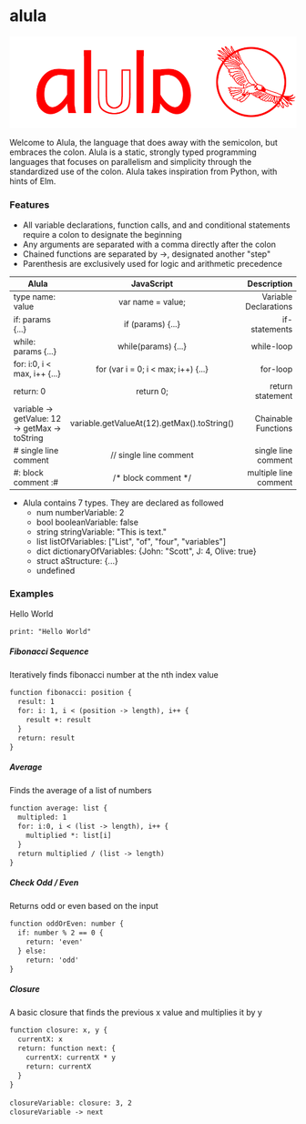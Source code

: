# alula

![alula logo](Alula.png)

Welcome to Alula, the language that does away with the semicolon, but embraces the colon. Alula is a static, strongly typed programming languages that focuses on parallelism and simplicity through the standardized use of the colon. Alula takes inspiration from Python, with hints of Elm.


### Features
* All variable declarations, function calls, and and conditional statements require a colon to designate the beginning
* Any arguments are separated with a comma directly after the colon
* Chained functions are separated by ->, designated another "step"
* Parenthesis are exclusively used for logic and arithmetic precedence

| Alula                     | JavaScript         | Description   |
| ------------------------- |:----------------:| ---------:|
| type name: value   | var name = value; | Variable Declarations|
| if: params {...} | if (params) {...}           | if-statements |
| while: params {...}| while(params) {...} | while-loop |
| for: i:0, i < max, i++ {...} | for (var i = 0; i < max; i++) {...} | for-loop |
| return: 0 | return 0; | return statement |
| variable -> getValue: 12 -> getMax -> toString | variable.getValueAt(12).getMax().toString() | Chainable Functions
| # single line comment | // single line comment | single line comment |
| #: block comment :# | /\* block comment */ | multiple line comment |


* Alula contains 7 types. They are declared as followed
  * num numberVariable: 2
  * bool booleanVariable: false
  * string stringVariable: "This is text."
  * list listOfVariables<type>: ["List", "of", "four", "variables"]
  * dict dictionaryOfVariables: {John: "Scott", J: 4, Olive: true}
  * struct aStructure: {...}
  * undefined

### Examples
Hello World
```
print: "Hello World"
```

##### Fibonacci Sequence
Iteratively finds fibonacci number at the nth index value
```
function fibonacci: position {
  result: 1
  for: i: 1, i < (position -> length), i++ {
    result +: result
  }
  return: result
}
```

##### Average
Finds the average of a list of numbers
```
function average: list {
  multipled: 1
  for: i:0, i < (list -> length), i++ {
    multiplied *: list[i]
  }
  return multiplied / (list -> length)
}
```

##### Check Odd / Even
Returns odd or even based on the input
```
function oddOrEven: number {
  if: number % 2 == 0 {
    return: 'even'
  } else:
    return: 'odd'
}
```

##### Closure
A basic closure that finds the previous x value and multiplies it by y
```
function closure: x, y {
  currentX: x
  return: function next: {
    currentX: currentX * y
    return: currentX
  }
}

closureVariable: closure: 3, 2    
closureVariable -> next
```
